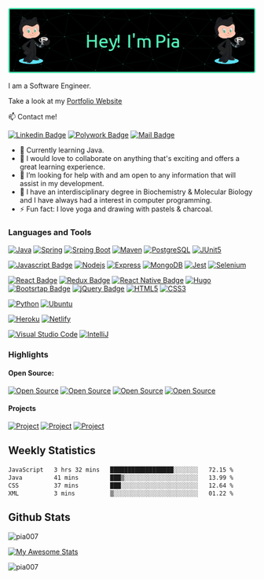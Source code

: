 <!-- Header -->
![header](github-header.png)


I am a Software Engineer.  

Take a look at my [Portfolio Website](https://www.piatorain.com)

<!-- Contacts -->
:mailbox: Contact me!

[![Linkedin Badge](https://img.shields.io/badge/-Pia_Torain-000000?style=plastic&labelColor=black&logo=linkedin&logoColor=0e76a8)](https://www.linkedin.com/in/pia-torain-dev/) [![Polywork Badge](https://img.shields.io/badge/-@FeenixRizn-000000?style=plastic&labelColor=black&logo=polywork&logoColor=e74c3c)](https://www.polywork.com/feenixrizn) [![Mail Badge](https://img.shields.io/badge/-Pia_Torain-000000?style=plastic&labelColor=black&logo=gmail&logoColor=9349c1)](mailto:piatorain@gmail.com) 

- 🔭 Currently learning Java.
- 👯 I would love to collaborate on anything that's exciting and offers a great learning experience.
- 🤔 I’m looking for help with and am open to any information that will assist in my development.
- 💬 I have an interdisciplinary degree in Biochemistry & Molecular Biology and I have always had a interest in computer programming. 
- ⚡ Fun fact: I love yoga and drawing with pastels & charcoal.
   

<!-- [![Polywork](https://img.shields.io/badge/<SUBJECT>-<STATUS>-<COLOR>.svg)](https://shields.io/) -->


<!-- Skills -->
### Languages and Tools

[![Java](https://img.shields.io/badge/Java-000000?style=plastic&logo=&logoColor=ED8B00)](#) [![Spring](https://img.shields.io/badge/-Spring-000000?style=plastic&labelColor=black&logo=spring&logoColor=6DB33F)](#)
[![Srping Boot](https://img.shields.io/badge/-Spring%20Boot-000000?style=plastic&labelColor=black&logo=spring-boot&logoColor=6DB33F)](#)
[![Maven](https://img.shields.io/badge/-Maven-000000?style=plastic&labelColor=black&logo=apache-maven&logoColor=812878)](#)  [![PostgreSQL](https://img.shields.io/badge/-PostgreSQL-000000?style=plastic&labelColor=black&logo=postgresql&logoColor=4DB333D)](#)
[![JUnit5](https://img.shields.io/badge/-JUnit5-000000?style=plastic&labelColor=black&logo=junit5&logoColor=0057B7)](#) 

[![Javascript Badge](https://img.shields.io/badge/-Javascript-000000?style=plastic&labelColor=black&logo=javascript&logoColor=F0DB4F)](#) [![Nodejs](https://img.shields.io/badge/-Nodejs-000000?style=plastic&labelColor=black&logo=node.js&logoColor=3C873A)](#)
[![Express](https://img.shields.io/badge/-Express-000000?style=plastic&labelColor=black&logo=express&logoColor=FFFFFF)](#)
[![MongoDB](https://img.shields.io/badge/-MongoDB-000000?style=plastic&labelColor=black&logo=mongodb&logoColor=4DB333D)](#) [![Jest](https://img.shields.io/badge/-Jest-000000?style=plastic&labelColor=black&logo=jest&logoColor=C21325)](#)
[![Selenium](https://img.shields.io/badge/-Selenium-000000?style=plastic&labelColor=black&logo=selenium&logoColor=403BO2A)](#)

[![React Badge](https://img.shields.io/badge/-React-000000?style=plastic&labelColor=black&logo=react&logoColor=61DBFB)](#) [![Redux Badge](https://img.shields.io/badge/-Redux-000000?style=plastic&labelColor=black&logo=redux&logoColor=764ABC)](#) [![React Native Badge](https://img.shields.io/badge/-React_Native-000000?style=plastic&labelColor=black&logo=react&logoColor=FFFFFF)](#) [![Hugo](https://img.shields.io/badge/-Hugo-000000?style=plastic&labelColor=black&logo=hugo&logoColor=FFFFFF)](#)
<br/>[![Bootsrtap Badge](https://img.shields.io/badge/-Bootstrap-000000?style=plastic&labelColor=black&logo=bootstrap&logoColor=553C7B)](#) [![jQuery Badge](https://img.shields.io/badge/-jQuery-000000?style=plastic&labelColor=black&logo=jQuery&logoColor=0868AC)](#) [![HTML5](https://img.shields.io/badge/-HTML5-000000?style=plastic&labelColor=black&logo=HTML5&logoColor=E34C26)](#) [![CSS3](https://img.shields.io/badge/-CSS3-000000?style=plastic&labelColor=black&logo=css3&logoColor=2965f1)](#)
<br/>

[![Python](https://img.shields.io/badge/-Python-000000?style=plastic&labelColor=black&logo=python&logoColor=)](#)
[![Ubuntu](https://img.shields.io/badge/-Ubuntu-000000?style=plastic&labelColor=black&logo=ubuntu&logoColor=E95420)](#)


[![Heroku](https://img.shields.io/badge/Heroku-000000?style=plastic&labelColor=000000&logo=heroku&logoColor=8e06fd)](#)
[![Netlify](https://img.shields.io/badge/Netlify-000000?style=plastic&logo=netlify&logoColor=00C7B7)](#)

[![Visual Studio Code](https://img.shields.io/badge/Visual%20Studio%20Code-000000?style=plastic&labelColor=000000&logo=visual-studio-code&logoColor=007acc)](#)
[![IntelliJ](https://img.shields.io/badge/IntelliJ%20Idea-000000?style=plastic&logo=intelliJ-idea&logoColor=red)](#)


 

### Highlights
#### Open Source: 
[![Open Source ](https://img.shields.io/badge/-Cdev-51ecb5?style=plastic&labelColor)](https://github.com/cdev-framework/cdev-website) [![Open Source ](https://img.shields.io/badge/-Social_Media_App_1-51ecb5?style=plastic&labelColor)](https://github.com/reskillamericans/SMA-Team-1) [![Open Source](https://img.shields.io/badge/-Social_Media_App_3-51ecb5?style=plastic&labelColor)](https://github.com/reskillamericans/SMA-Team-3) 
[![Open Source](https://img.shields.io/badge/-Social_Media_App_2-51ecb5?style=plastic&labelColor)](https://github.com/reskillamericans/SMA-Team-2)
#### Projects
[![Project](https://img.shields.io/badge/-medView-51ecb5?style=plastic&labelColor)](https://github.com/Pia007/medView/)
[![Project](https://img.shields.io/badge/-Viva_Las_Vegas-51ecb5?style=plastic&labelColor)](https://viva-las-vegas.herokuapp.com/)
[![Project](https://img.shields.io/badge/-Host_a_Healthcare_Hero-51ecb5?style=plastic&labelColor)](https://hostahealtcarehero.netlify.app/)



<!-- Stats -->
## Weekly Statistics

  <!--START_SECTION:waka-->

```text
JavaScript   3 hrs 32 mins   ██████████████████░░░░░░░   72.15 %
Java         41 mins         ███▒░░░░░░░░░░░░░░░░░░░░░   13.99 %
CSS          37 mins         ███░░░░░░░░░░░░░░░░░░░░░░   12.64 %
XML          3 mins          ▒░░░░░░░░░░░░░░░░░░░░░░░░   01.22 %
```

<!--END_SECTION:waka-->

## Github Stats

<p align="left"> <img src="https://komarev.com/ghpvc/?username=pia007&label=Profile%20views&labelColor=51ecb5&color=51ecb5&style=plastic" alt="pia007" /> 
</p>

[![My Awesome Stats](https://awesome-github-stats.azurewebsites.net/user-stats/pia007?cardType=github&theme=dark&Border=51ECB5&Text=51ECB5&Icon=51ECB5&Title=51ECB5&Ring=51ECB5)](#)

<p align="left">
<img align="left" src="https://github-readme-stats.vercel.app/api/top-langs/?username=pia007&&theme=dark&title_color=51ECB5&text_color=51ECB5&border_color=51ecb5&langs_count=8&layout=compact" alt="pia007" />
</p>







